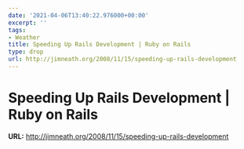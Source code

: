 ```yaml
---
date: '2021-04-06T13:40:22.976000+00:00'
excerpt: ''
tags:
- Weather
title: Speeding Up Rails Development | Ruby on Rails
type: drop
url: http://jimneath.org/2008/11/15/speeding-up-rails-development
---
```


# Speeding Up Rails Development | Ruby on Rails

**URL:** http://jimneath.org/2008/11/15/speeding-up-rails-development

